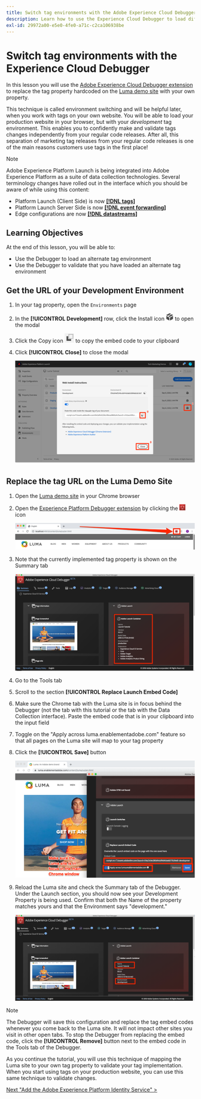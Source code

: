 ```yaml
---
title: Switch tag environments with the Adobe Experience Cloud Debugger
description: Learn how to use the Experience Cloud Debugger to load different tag embed codes. This lesson is part of the Implement the Experience Cloud in websites tutorial.
exl-id: 29972a00-e5e0-4fe0-a71c-c2ca106938be
---
```

# Switch tag environments with the Experience Cloud Debugger

In this lesson you will use the [Adobe Experience Cloud Debugger extension](https://chrome.google.com/webstore/detail/adobe-experience-cloud-de/ocdmogmohccmeicdhlhhgepeaijenapj) to replace the tag property hardcoded on the [Luma demo site](https://luma.enablementadobe.com/content/luma/us/en.html) with your own property.

This technique is called environment switching and will be helpful later, when you work with tags on your own website. You will be able to load your production website in your browser, but with your *development* tag environment. This enables you to confidently make and validate tags changes independently from your regular code releases.  After all, this separation of marketing tag releases from your regular code releases is one of the main reasons customers use tags in the first place!

>[!NOTE]
>
>Adobe Experience Platform Launch is being integrated into Adobe Experience Platform as a suite of data collection technologies. Several terminology changes have rolled out in the interface which you should be aware of while using this content:
>
> * Platform Launch (Client Side) is now **[[!DNL tags]](https://experienceleague.adobe.com/docs/experience-platform/tags/home.html)** 
> * Platform Launch Server Side is now **[[!DNL event forwarding]](https://experienceleague.adobe.com/docs/experience-platform/tags/event-forwarding/overview.html)** 
> * Edge configurations  are now **[[!DNL datastreams]](https://experienceleague.adobe.com/docs/experience-platform/edge/fundamentals/datastreams.html)**

## Learning Objectives

At the end of this lesson, you will be able to:

* Use the Debugger to load an alternate tag environment
* Use the Debugger to validate that you have loaded an alternate tag environment
  
## Get the URL of your Development Environment

1. In your tag property, open the `Environments` page

1. In the **[!UICONTROL Development]** row, click the Install icon ![Install icon](images/launch-installIcon.png) to open the modal

1. Click the Copy icon ![Copy icon](images/launch-copyIcon.png) to copy the embed code to your clipboard

1. Click **[!UICONTROL Close]** to close the modal

   ![Install icon](images/launch-copyInstallCode.png)

## Replace the tag URL on the Luma Demo Site

1. Open the [Luma demo site](https://luma.enablementadobe.com/content/luma/us/en.html) in your Chrome browser

1. Open the [Experience Platform Debugger extension](https://chromewebstore.google.com/detail/adobe-experience-platform/bfnnokhpnncpkdmbokanobigaccjkpob) by clicking the ![Debugger Icon](images/icon-debugger.png) icon

   ![Click the Debugger icon](images/switchEnvironments-openDebugger.png)

1. Note that the currently implemented tag property is shown on the Summary tab

   ![tag environment shown in Debugger](images/switchEnvironments-debuggerOnWeRetail-prod.png)

1. Go to the Tools tab
1. Scroll to the section **[!UICONTROL Replace Launch Embed Code]**
1. Make sure the Chrome tab with the Luma site is in focus behind the Debugger (not the tab with this tutorial or the tab with the Data Collection interface).  Paste the embed code that is in your clipboard into the input field
1. Toggle on the "Apply across luma.enablementadobe.com" feature so that all pages on the Luma site will map to your tag property
1. Click the **[!UICONTROL Save]** button

   ![tag environment shown in Debugger](images/switchEnvironments-debugger-save.png)

1. Reload the Luma site and check the Summary tab of the Debugger. Under the Launch section, you should now see your Development Property is being used. Confirm that both the Name of the property matches yours and that the Environment says "development."

   ![tag environment shown in Debugger](images/switchEnvironments-debuggerOnWeRetail.png)

>[!NOTE]
>
>The Debugger will save this configuration and replace the tag embed codes whenever you come back to the Luma site. It will not impact other sites you visit in other open tabs. To stop the Debugger from replacing the embed code, click the **[!UICONTROL Remove]** button next to the embed code in the Tools tab of the Debugger.

As you continue the tutorial, you will use this technique of mapping the Luma site to your own tag property to validate your tag implementation. When you start using tags on your production website, you can use this same technique to validate changes.

[Next "Add the Adobe Experience Platform Identity Service" >](id-service.md)
